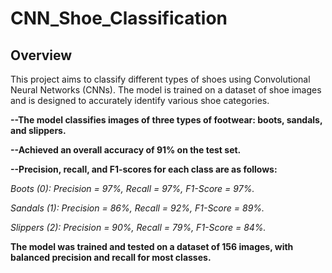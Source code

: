 # CNN_Shoe_Classification

## Overview

This project aims to classify different types of shoes using Convolutional Neural Networks (CNNs). The model is trained on a dataset of shoe images and is designed to accurately identify various shoe categories.<br>

**--The model classifies images of three types of footwear: boots, sandals, and slippers.**<br>

**--Achieved an overall accuracy of 91% on the test set.**<br>

**--Precision, recall, and F1-scores for each class are as follows:**<br>

*Boots (0): Precision = 97%, Recall = 97%, F1-Score = 97%.*<br>

*Sandals (1): Precision = 86%, Recall = 92%, F1-Score = 89%.*<br>

*Slippers (2): Precision = 90%, Recall = 79%, F1-Score = 84%.*<br>

**The model was trained and tested on a dataset of 156 images, with balanced precision and recall for most classes.**
